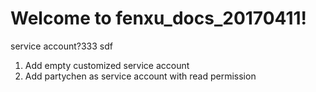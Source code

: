 # Welcome to fenxu_docs_20170411!
service account?333 sdf
1. Add empty customized service account
2. Add partychen as service account with read permission  
